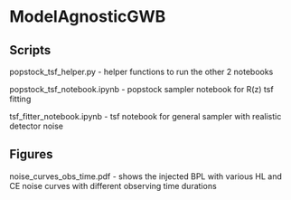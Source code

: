 # ModelAgnosticGWB

## Scripts
popstock_tsf_helper.py - helper functions to run the other 2 notebooks

popstock_tsf_notebook.ipynb - popstock sampler notebook for R(z) tsf fitting

tsf_fitter_notebook.ipynb - tsf notebook for general sampler with realistic detector noise

## Figures
noise_curves_obs_time.pdf - shows the injected BPL with various HL and CE noise curves with different observing time durations



